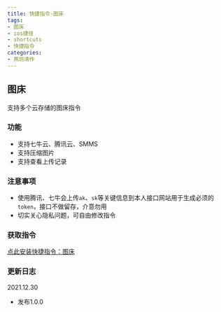 ```yaml
---
title: 快捷指令-图床
tags: 
- 图床
- ios捷径
- shortcuts
- 快捷指令
categories: 
- 燕坊清作
---
```


## 图床
支持多个云存储的图床指令

### 功能
- 支持七牛云、腾讯云、SMMS
- 支持压缩图片
- 支持查看上传记录

### 注意事项
- 使用腾讯、七牛会上传```ak```、```sk```等关键信息到本人接口网站用于生成必须的```token```，接口不做留存，介意勿用
- 切实关心隐私问题，可自由修改指令

### 获取指令
[点此安装快捷指令：图床](https://www.icloud.com/shortcuts/1cad8fcf7f0d4a3f97f0a8dd7f79ae79)

### 更新日志
2021.12.30
- 发布1.0.0